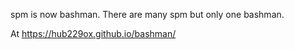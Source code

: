 
spm is now bashman. There are many spm but only one bashman.

At   https://hub229ox.github.io/bashman/


